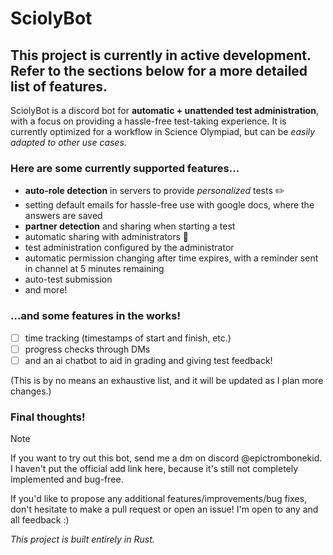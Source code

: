 # SciolyBot

## This project is currently in active development. Refer to the sections below for a more detailed list of features.

SciolyBot is a discord bot for **automatic + unattended test administration**, with a focus on providing a hassle-free test-taking experience.
It is currently optimized for a workflow in Science Olympiad, but can be _easily adapted to other use cases_.

### Here are some currently supported features...
- **auto-role detection** in servers to provide _personalized_ tests ✏️
- setting default emails for hassle-free use with google docs, where the answers are saved
- **partner detection** and sharing when starting a test
- automatic sharing with administrators 🔗
- test administration configured by the administrator
- automatic permission changing after time expires, with a reminder sent in channel at 5 minutes remaining
- auto-test submission
- and more!

### ...and some features in the works!
- [ ] time tracking (timestamps of start and finish, etc.)
- [ ] progress checks through DMs
- [ ] and an ai chatbot to aid in grading and giving test feedback!

(This is by no means an exhaustive list, and it will be updated as I plan more changes.)

### Final thoughts!
>[!NOTE]
>If you want to try out this bot, send me a dm on discord @epictrombonekid. I haven't put the official add link here, because it's still not completely implemented and bug-free.

If you'd like to propose any additional features/improvements/bug fixes, don't hesitate to make a pull request or open an issue!
I'm open to any and all feedback :)

_This project is built entirely in Rust._

